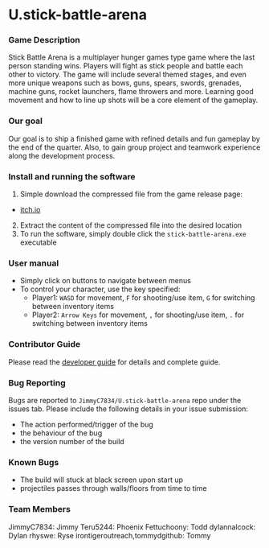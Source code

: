 # U.stick-battle-arena
### Game Description
Stick Battle Arena is a multiplayer hunger games type game where the last person standing wins. Players will fight as stick people and battle each other to victory. The game will include several themed stages, and even more unique weapons such as bows, guns, spears, swords, grenades, machine guns, rocket launchers, flame throwers and more. Learning good movement and how to line up shots will be a core element of the gameplay.
### Our goal
Our goal is to ship a finished game with refined details and fun gameplay by the end of the quarter. Also, to gain group project and teamwork experience along the development process.
### Install and running the software
1. Simple download the compressed file from the game release page:
  - [itch.io](https://jimmyc.itch.io/cse403-stick-battle-arena-alpha-release)
2. Extract the content of the compressed file into the desired location
3. To run the software, simply double click the `stick-battle-arena.exe` executable
### User manual
- Simply click on buttons to navigate between menus
- To control your character, use the key specified:
  - Player1: `WASD` for movement, `F` for shooting/use item, `G` for switching between inventory items
  - Player2: `Arrow Keys` for movement, `,` for shooting/use item, `.` for switching between inventory items
### Contributor Guide
Please read the [developer guide](https://github.com/JimmyC7834/U.stick-battle-arena/blob/main/Docs/Developer%20Guide.md) for details and complete guide.
### Bug Reporting
Bugs are reported to `JimmyC7834/U.stick-battle-arena` repo under the issues tab. Please include the following details in your issue submission:
- The action performed/trigger of the bug
- the behaviour of the bug
- the version number of the build
### Known Bugs
- The build will stuck at black screen upon start up
- projectiles passes through walls/floors from time to time
### Team Members
JimmyC7834: Jimmy
Teru5244: Phoenix
Fettuchoony: Todd
dylannalcock: Dylan
rhyswe: Ryse
irontigeroutreach,tommydgithub: Tommy
